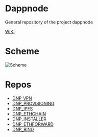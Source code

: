 # Dappnode

General repository of the project dappnode 

[WIKI](https://github.com/dappnode/Dappnode/wiki)

# Scheme

![Scheme](https://raw.githubusercontent.com/eduadiez/DPS_core/master/Dappnode%20scheme.png)

# Repos

* [DNP_VPN](https://github.com/dappnode/DNP_VPN)
* [DNP_PROVISIONING](https://github.com/dappnode/DNP_PROVISIONING)
* [DNP_IPFS](https://github.com/dappnode/DNP_IPFS)
* [DNP_ETHCHAIN](https://github.com/dappnode/DNP_ETHCHAIN)
* DNP_INSTALLER
* [DNP_ETHFORWARD](https://github.com/dappnode/DNP_ETHFORWARD)
* [DNP_BIND](https://github.com/dappnode/DNP_BIND)

